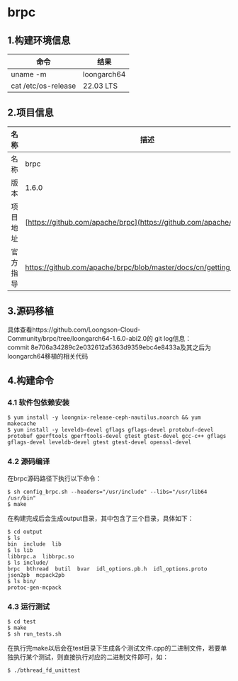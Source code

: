 # brpc

## 1.构建环境信息

|命令                      |结果                        |
|-------------------------|---------------------------|
|uname -m                 |loongarch64                |
|cat /etc/os-release      |22.03 LTS                  |

## 2.项目信息

|名称       |描述|
|--         |--|
|名称       |brpc|
|版本       |1.6.0|
|项目地址   |[https://github.com/apache/brpc](https://github.com/apache/brpc)|
|官方指导   |https://github.com/apache/brpc/blob/master/docs/cn/getting_started.md|

## 3.源码移植
具体查看https://github.com/Loongson-Cloud-Community/brpc/tree/loongarch64-1.6.0-abi2.0的 git log信息：    
commit 8e706a34289c2e032612a5363d9359ebc4e8433a及其之后为loongarch64移植的相关代码

## 4.构建命令
### 4.1 软件包依赖安装
```
$ yum install -y loongnix-release-ceph-nautilus.noarch && yum makecache 
$ yum install -y leveldb-devel gflags gflags-devel protobuf-devel protobuf gperftools gperftools-devel gtest gtest-devel gcc-c++ gflags gflags-devel leveldb-devel gtest gtest-devel openssl-devel
```

### 4.2 源码编译
在brpc源码路径下执行以下命令：
```
$ sh config_brpc.sh --headers="/usr/include" --libs="/usr/lib64 /usr/bin"
$ make
```
在构建完成后会生成output目录，其中包含了三个目录，具体如下：
```
$ cd output
$ ls
bin  include  lib
$ ls lib
libbrpc.a  libbrpc.so
$ ls include/
brpc  bthread  butil  bvar  idl_options.pb.h  idl_options.proto  json2pb  mcpack2pb
$ ls bin/
protoc-gen-mcpack
```

### 4.3 运行测试
```
$ cd test
$ make
$ sh run_tests.sh
```
在执行完make以后会在test目录下生成各个测试文件.cpp的二进制文件，若要单独执行某个测试，则直接执行对应的二进制文件即可，如：
```
$ ./bthread_fd_unittest
```


